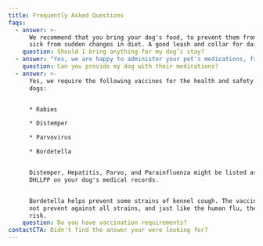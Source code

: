 ```yaml
---
title: Frequently Asked Questions
faqs:
  - answer: >-
      We recommend that you bring your dog's food, to prevent them from getting
      sick from sudden changes in diet. A good leash and collar for daily walks.
    question: Should I bring anything for my dog’s stay?
  - answer: "Yes, we are happy to administer your pet's medications, free of charge."
    question: Can you provide my dog with their medications?
  - answer: >-
      Yes, we require the following vaccines for the health and safety of all
      dogs:


      * Rabies

      * Distemper

      * Parvovirus

      * Bordetella


      Distemper, Hepatitis, Parvo, and Parainfluenza might be listed as DHPP or
      DHLLPP on your dog's medical records.


      Bordetella helps prevent some strains of kennel cough. The vaccine does
      not prevent against all strains, and just like the human flu, there is a
      risk.
    question: Do you have vaccination requirements?
contactCTA: Didn't find the answer your were looking for?
---
```


